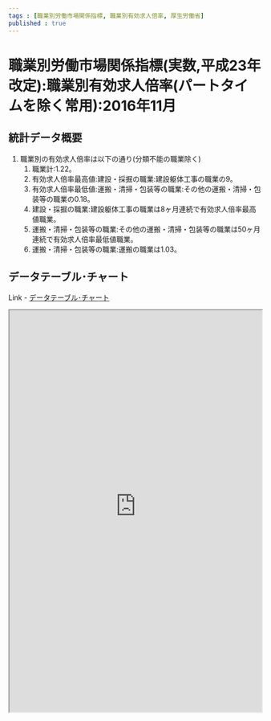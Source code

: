 ```yaml
--- 
tags : [職業別労働市場関係指標, 職業別有効求人倍率, 厚生労働省] 
published : true
---
```

# 職業別労働市場関係指標(実数,平成23年改定):職業別有効求人倍率(パートタイムを除く常用):2016年11月
## 統計データ概要
1. 職業別の有効求人倍率は以下の通り(分類不能の職業除く)
	1. 職業計:1.22。
	1. 有効求人倍率最高値:建設・採掘の職業:建設躯体工事の職業の9。
	1. 有効求人倍率最低値:運搬・清掃・包装等の職業:その他の運搬・清掃・包装等の職業の0.18。
	1. 建設・採掘の職業:建設躯体工事の職業は8ヶ月連続で有効求人倍率最高値職業。
	1. 運搬・清掃・包装等の職業:その他の運搬・清掃・包装等の職業は50ヶ月連続で有効求人倍率最低値職業。
	1. 運搬・清掃・包装等の職業:運搬の職業は1.03。
	
## データテーブル･チャート
Link - [データテーブル･チャート](http://knowledgevault.saecanet.com/charts/am-consulting.co.jp-JobOfferByTermsOfOccupationalCategories.html)
<iframe src="http://knowledgevault.saecanet.com/charts/am-consulting.co.jp-JobOfferByTermsOfOccupationalCategories.html" width="100%" height="800px"></iframe>